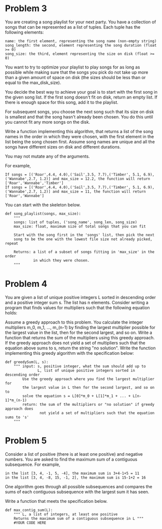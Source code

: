 # Problem 3

You are creating a song playlist for your next party. You have a collection of songs that can be represented as a list of tuples. Each tuple has the following elements:

    name: the first element, representing the song name (non-empty string)
    song_length: the second, element representing the song duration (float >= 0)
    song_size: the third, element representing the size on disk (float >= 0)

You want to try to optimize your playlist to play songs for as long as possible while making sure that the songs you pick do not take up more than a given amount of space on disk (the sizes should be less than or equal to the max_disk_size).

You decide the best way to achieve your goal is to start with the first song in the given song list. If the first song doesn't fit on disk, return an empty list. If there is enough space for this song, add it to the playlist.

For subsequent songs, you choose the next song such that its size on disk is smallest and that the song hasn't already been chosen. You do this until you cannot fit any more songs on the disk.

Write a function implementing this algorithm, that returns a list of the song names in the order in which they were chosen, with the first element in the list being the song chosen first. Assume song names are unique and all the songs have different sizes on disk and different durations.

You may not mutate any of the arguments.

For example,

    If songs = [('Roar',4.4, 4.0),('Sail',3.5, 7.7),('Timber', 5.1, 6.9),('Wannabe',2.7, 1.2)] and max_size = 12.2, the function will return ['Roar','Wannabe','Timber']
    If songs = [('Roar',4.4, 4.0),('Sail',3.5, 7.7),('Timber', 5.1, 6.9),('Wannabe',2.7, 1.2)] and max_size = 11, the function will return ['Roar','Wannabe']
    
You can start with the skeleton below.

    def song_playlist(songs, max_size):
        """
        songs: list of tuples, ('song_name', song_len, song_size)
        max_size: float, maximum size of total songs that you can fit

        Start with the song first in the 'songs' list, then pick the next 
        song to be the one with the lowest file size not already picked, repeat

        Returns: a list of a subset of songs fitting in 'max_size' in the order 
                 in which they were chosen.
        """
        
# Problem 4

You are given a list of unique positive integers L sorted in descending order and a positive integer sum s. The list has n elements. Consider writing a program that finds values for multipliers such that the following equation holds:

Assume a greedy approach to this problem. You calculate the integer multipliers m_0, m_1, ..., m_(n-1) by finding the largest multiplier possible for the largest value in the list, then for the second largest, and so on. Write a function that returns the sum of the multipliers using this greedy approach. If the greedy approach does not yield a set of multipliers such that the equation above sums to s, return the string "no solution". Write the function implementing this greedy algorithm with the specification below:

    def greedySum(L, s):
        """ input: s, positive integer, what the sum should add up to
                   L, list of unique positive integers sorted in descending order
            Use the greedy approach where you find the largest multiplier for 
            the largest value in L then for the second largest, and so on to 
            solve the equation s = L[0]*m_0 + L[1]*m_1 + ... + L[n-1]*m_(n-1)
            return: the sum of the multipliers or "no solution" if greedy approach does 
                    not yield a set of multipliers such that the equation sums to 's'
        """

# Problem 5

Consider a list of positive (there is at least one positive) and negative numbers. You are asked to find the maximum sum of a contiguous subsequence. For example,

    in the list [3, 4, -1, 5, -4], the maximum sum is 3+4-1+5 = 11
    in the list [3, 4, -8, 15, -1, 2], the maximum sum is 15-1+2 = 16

One algorithm goes through all possible subsequences and compares the sums of each contiguous subsequence with the largest sum it has seen.

Write a function that meets the specification below.

    def max_contig_sum(L):
        """ L, a list of integers, at least one positive
        Returns the maximum sum of a contiguous subsequence in L """
        #YOUR CODE HERE
    
